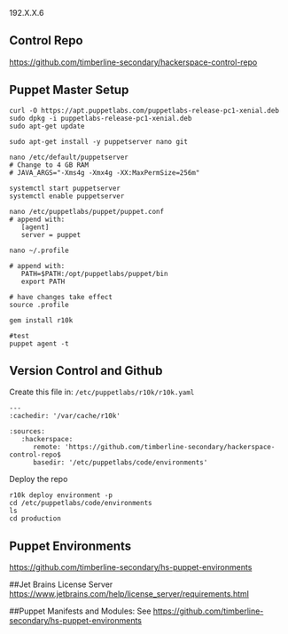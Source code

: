 192.X.X.6

## Control Repo

https://github.com/timberline-secondary/hackerspace-control-repo

## Puppet Master Setup

    curl -O https://apt.puppetlabs.com/puppetlabs-release-pc1-xenial.deb
    sudo dpkg -i puppetlabs-release-pc1-xenial.deb
    sudo apt-get update
    
    sudo apt-get install -y puppetserver nano git
    
    nano /etc/default/puppetserver
    # Change to 4 GB RAM
    # JAVA_ARGS="-Xms4g -Xmx4g -XX:MaxPermSize=256m"
    
    systemctl start puppetserver
    systemctl enable puppetserver
    
    nano /etc/puppetlabs/puppet/puppet.conf
    # append with: 
       [agent]
       server = puppet
       
    nano ~/.profile
    
    # append with:
       PATH=$PATH:/opt/puppetlabs/puppet/bin
       export PATH
       
    # have changes take effect   
    source .profile
    
    gem install r10k
    
    #test
    puppet agent -t
    
## Version Control and Github

Create this file in: `/etc/puppetlabs/r10k/r10k.yaml`
```
---
:cachedir: '/var/cache/r10k'

:sources:
   :hackerspace:
      remote: 'https://github.com/timberline-secondary/hackerspace-control-repo$
      basedir: '/etc/puppetlabs/code/environments'
```

Deploy the repo

    r10k deploy environment -p
    cd /etc/puppetlabs/code/environments
    ls
    cd production
    

## Puppet Environments
https://github.com/timberline-secondary/hs-puppet-environments

##Jet Brains License Server
https://www.jetbrains.com/help/license_server/requirements.html

##Puppet Manifests and Modules:
See https://github.com/timberline-secondary/hs-puppet-environments
